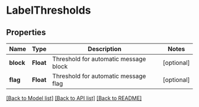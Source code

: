 # LabelThresholds

## Properties
Name | Type | Description | Notes
------------ | ------------- | ------------- | -------------
**block** | **Float** | Threshold for automatic message block | [optional] 
**flag** | **Float** | Threshold for automatic message flag | [optional] 

[[Back to Model list]](../README.md#documentation-for-models) [[Back to API list]](../README.md#documentation-for-api-endpoints) [[Back to README]](../README.md)


